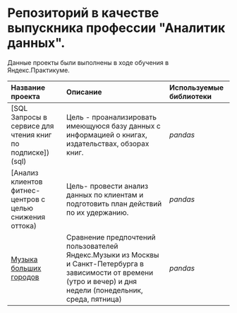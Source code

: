 # Репозиторий в качестве выпускника профессии "Аналитик данных".

Данные проекты были выполнены в ходе обучения в Яндекс.Практикуме.


| Название проекта | Описание | Используемые библиотеки | 
| :---------------------- | :---------------------- | :---------------------- |
| [SQL Запросы в сервисе для чтения книг по подписке])(sql) | Цель - проанализировать имеющуюся базу данных с информацией о книгах, издательствах, обзорах книг.| *pandas* |
| [Анализ клиентов фитнес-центров с целью снижения оттока) | Цель- провести анализ данных по клиентам и подготовить план действий по их удержанию.| *pandas* |
| [Музыка больших городов](big_cities_music) | Сравнение предпочтений пользователей Яндекс.Музыки из Москвы и Санкт-Петербурга в зависимости от времени (утро и вечер) и дня недели (понедельник, среда, пятница)| *pandas* |
